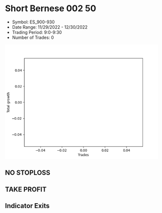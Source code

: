 # Short Bernese 002 50 
- Symbol: ES_900-930
- Date Range: 11/29/2022 - 12/30/2022
- Trading Period: 9:0-9:30
- Number of Trades: 0

![Plot](ShortBernese00250ES_900-930.png)
## NO STOPLOSS














## TAKE PROFIT











## Indicator Exits

